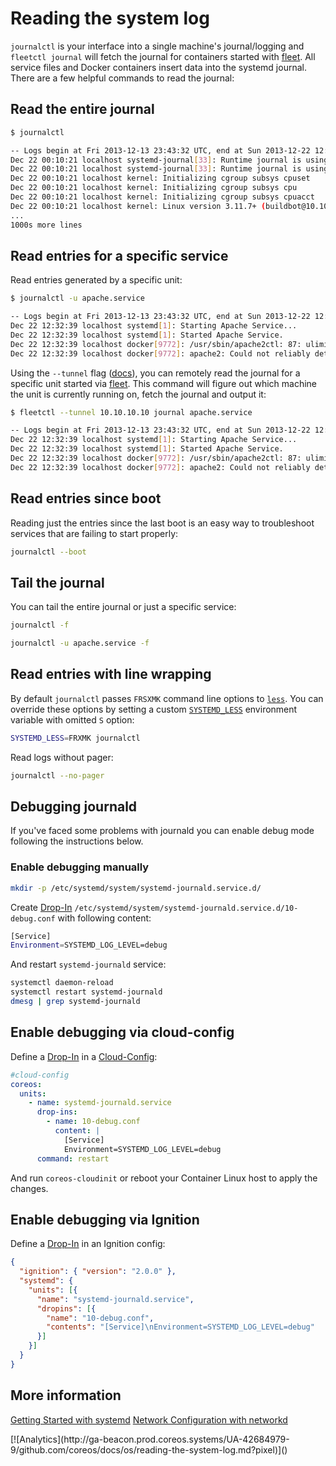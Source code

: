 # Reading the system log

`journalctl` is your interface into a single machine's journal/logging and `fleetctl journal` will fetch the journal for containers started with [fleet](https://coreos.com/using-coreos/clustering/). All service files and Docker containers insert data into the systemd journal. There are a few helpful commands to read the journal:

## Read the entire journal

```sh
$ journalctl

-- Logs begin at Fri 2013-12-13 23:43:32 UTC, end at Sun 2013-12-22 12:28:45 UTC. --
Dec 22 00:10:21 localhost systemd-journal[33]: Runtime journal is using 184.0K (max 49.9M, leaving 74.8M of free 499.0M, current limit 49.9M).
Dec 22 00:10:21 localhost systemd-journal[33]: Runtime journal is using 188.0K (max 49.9M, leaving 74.8M of free 499.0M, current limit 49.9M).
Dec 22 00:10:21 localhost kernel: Initializing cgroup subsys cpuset
Dec 22 00:10:21 localhost kernel: Initializing cgroup subsys cpu
Dec 22 00:10:21 localhost kernel: Initializing cgroup subsys cpuacct
Dec 22 00:10:21 localhost kernel: Linux version 3.11.7+ (buildbot@10.10.10.10) (gcc version 4.6.3 (Gentoo Hardened 4.6.3 p1.13, pie-0.5.2)
...
1000s more lines
```
## Read entries for a specific service

Read entries generated by a specific unit:

```sh
$ journalctl -u apache.service

-- Logs begin at Fri 2013-12-13 23:43:32 UTC, end at Sun 2013-12-22 12:32:52 UTC. --
Dec 22 12:32:39 localhost systemd[1]: Starting Apache Service...
Dec 22 12:32:39 localhost systemd[1]: Started Apache Service.
Dec 22 12:32:39 localhost docker[9772]: /usr/sbin/apache2ctl: 87: ulimit: error setting limit (Operation not permitted)
Dec 22 12:32:39 localhost docker[9772]: apache2: Could not reliably determine the server's fully qualified domain name, using 172.17.0.6 for ServerName
```

Using the `--tunnel` flag ([docs](https://github.com/coreos/fleet/blob/master/Documentation/using-the-client.md#from-an-external-host)), you can remotely read the journal for a specific unit started via [fleet](https://coreos.com/using-coreos/clustering/). This command will figure out which machine the unit is currently running on, fetch the journal and output it:

```sh
$ fleetctl --tunnel 10.10.10.10 journal apache.service

-- Logs begin at Fri 2013-12-13 23:43:32 UTC, end at Sun 2013-12-22 12:32:52 UTC. --
Dec 22 12:32:39 localhost systemd[1]: Starting Apache Service...
Dec 22 12:32:39 localhost systemd[1]: Started Apache Service.
Dec 22 12:32:39 localhost docker[9772]: /usr/sbin/apache2ctl: 87: ulimit: error setting limit (Operation not permitted)
Dec 22 12:32:39 localhost docker[9772]: apache2: Could not reliably determine the server's fully qualified domain name, using 172.17.0.6 for ServerName
```

## Read entries since boot

Reading just the entries since the last boot is an easy way to troubleshoot services that are failing to start properly:

```sh
journalctl --boot
```

## Tail the journal

You can tail the entire journal or just a specific service:

```sh
journalctl -f
```

```sh
journalctl -u apache.service -f
```

## Read entries with line wrapping

By default `journalctl` passes `FRSXMK` command line options to [`less`](http://linux.die.net/man/1/less). You can override these options by setting a custom [`SYSTEMD_LESS`](http://www.freedesktop.org/software/systemd/man/journalctl.html#%24SYSTEMD_LESS) environment variable with omitted `S` option:

```sh
SYSTEMD_LESS=FRXMK journalctl
```

Read logs without pager:

```sh
journalctl --no-pager
```

## Debugging journald

If you've faced some problems with journald you can enable debug mode following the instructions below.

### Enable debugging manually

```sh
mkdir -p /etc/systemd/system/systemd-journald.service.d/
```

Create [Drop-In][drop-ins] `/etc/systemd/system/systemd-journald.service.d/10-debug.conf` with following content:

```sh
[Service]
Environment=SYSTEMD_LOG_LEVEL=debug
```

And restart `systemd-journald` service:

```sh
systemctl daemon-reload
systemctl restart systemd-journald
dmesg | grep systemd-journald
```

## Enable debugging via cloud-config

Define a [Drop-In][drop-ins] in a [Cloud-Config][cloud-config]:

```yaml
#cloud-config
coreos:
  units:
    - name: systemd-journald.service
      drop-ins:
        - name: 10-debug.conf
          content: |
            [Service]
            Environment=SYSTEMD_LOG_LEVEL=debug
      command: restart
```

And run `coreos-cloudinit` or reboot your Container Linux host to apply the changes.

## Enable debugging via Ignition

Define a [Drop-In][drop-ins] in an Ignition config:

```json
{
  "ignition": { "version": "2.0.0" },
  "systemd": {
    "units": [{
      "name": "systemd-journald.service",
      "dropins": [{
        "name": "10-debug.conf",
        "contents": "[Service]\nEnvironment=SYSTEMD_LOG_LEVEL=debug"
      }]
    }]
  }
}
```

[drop-ins]: using-systemd-drop-in-units.md
[cloud-config]: https://github.com/coreos/coreos-cloudinit/blob/master/Documentation/cloud-config.md

## More information

<a class="btn btn-default" href="getting-started-with-systemd.md">Getting Started with systemd</a>
<a class="btn btn-default" href="network-config-with-networkd.md">Network Configuration with networkd</a>

<!-- BEGIN ANALYTICS --> [![Analytics](http://ga-beacon.prod.coreos.systems/UA-42684979-9/github.com/coreos/docs/os/reading-the-system-log.md?pixel)]() <!-- END ANALYTICS -->